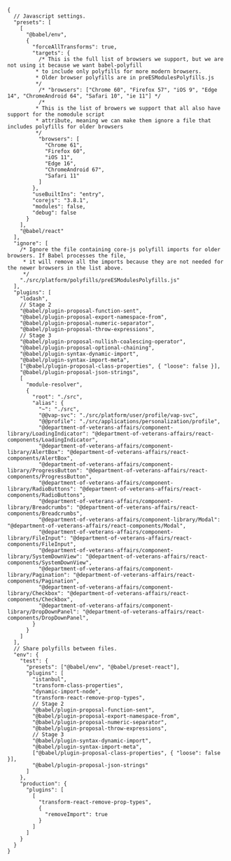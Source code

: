     {
      // Javascript settings.
      "presets": [
        [
          "@babel/env",
          {
            "forceAllTransforms": true,
            "targets": {
              /* This is the full list of browsers we support, but we are not using it because we want babel-polyfill
             * to include only polyfills for more modern browsers.
             * Older browser polyfills are in preESModulesPolyfills.js
             */
              /* "browsers": ["Chrome 60", "Firefox 57", "iOS 9", "Edge 14", "ChromeAndroid 64", "Safari 10", "ie 11"] */
              /*
             * This is the list of browers we support that all also have support for the nomodule script
             * attribute, meaning we can make them ignore a file that includes polyfills for older browsers
             */
              "browsers": [
                "Chrome 61",
                "Firefox 60",
                "iOS 11",
                "Edge 16",
                "ChromeAndroid 67",
                "Safari 11"
              ]
            },
            "useBuiltIns": "entry",
            "corejs": "3.8.1",
            "modules": false,
            "debug": false
          }
        ],
        "@babel/react"
      ],
      "ignore": [
        /* Ignore the file containing core-js polyfill imports for older browsers. If Babel processes the file,
         * it will remove all the imports because they are not needed for the newer browsers in the list above.
         */
        "./src/platform/polyfills/preESModulesPolyfills.js"
      ],
      "plugins": [
        "lodash",
        // Stage 2
        "@babel/plugin-proposal-function-sent",
        "@babel/plugin-proposal-export-namespace-from",
        "@babel/plugin-proposal-numeric-separator",
        "@babel/plugin-proposal-throw-expressions",
        // Stage 3
        "@babel/plugin-proposal-nullish-coalescing-operator",
        "@babel/plugin-proposal-optional-chaining",
        "@babel/plugin-syntax-dynamic-import",
        "@babel/plugin-syntax-import-meta",
        ["@babel/plugin-proposal-class-properties", { "loose": false }],
        "@babel/plugin-proposal-json-strings",
        [
          "module-resolver",
          {
            "root": "./src",
            "alias": {
              "~": "./src",
              "@@vap-svc": "./src/platform/user/profile/vap-svc",
              "@@profile": "./src/applications/personalization/profile",
              "@department-of-veterans-affairs/component-library/LoadingIndicator": "@department-of-veterans-affairs/react-components/LoadingIndicator",
              "@department-of-veterans-affairs/component-library/AlertBox": "@department-of-veterans-affairs/react-components/AlertBox",
              "@department-of-veterans-affairs/component-library/ProgressButton": "@department-of-veterans-affairs/react-components/ProgressButton",
              "@department-of-veterans-affairs/component-library/RadioButtons": "@department-of-veterans-affairs/react-components/RadioButtons",
              "@department-of-veterans-affairs/component-library/Breadcrumbs": "@department-of-veterans-affairs/react-components/Breadcrumbs",
              "@department-of-veterans-affairs/component-library/Modal": "@department-of-veterans-affairs/react-components/Modal",
              "@department-of-veterans-affairs/component-library/FileInput": "@department-of-veterans-affairs/react-components/FileInput",
              "@department-of-veterans-affairs/component-library/SystemDownView": "@department-of-veterans-affairs/react-components/SystemDownView",
              "@department-of-veterans-affairs/component-library/Pagination": "@department-of-veterans-affairs/react-components/Pagination",
              "@department-of-veterans-affairs/component-library/Checkbox": "@department-of-veterans-affairs/react-components/Checkbox",
              "@department-of-veterans-affairs/component-library/DropDownPanel": "@department-of-veterans-affairs/react-components/DropDownPanel",
            }
          }
        ]
      ],
      // Share polyfills between files.
      "env": {
        "test": {
          "presets": ["@babel/env", "@babel/preset-react"],
          "plugins": [
            "istanbul",
            "transform-class-properties",
            "dynamic-import-node",
            "transform-react-remove-prop-types",
            // Stage 2
            "@babel/plugin-proposal-function-sent",
            "@babel/plugin-proposal-export-namespace-from",
            "@babel/plugin-proposal-numeric-separator",
            "@babel/plugin-proposal-throw-expressions",
            // Stage 3
            "@babel/plugin-syntax-dynamic-import",
            "@babel/plugin-syntax-import-meta",
            ["@babel/plugin-proposal-class-properties", { "loose": false }],
            "@babel/plugin-proposal-json-strings"
          ]
        },
        "production": {
          "plugins": [
            [
              "transform-react-remove-prop-types",
              {
                "removeImport": true
              }
            ]
          ]
        }
      }
    }

